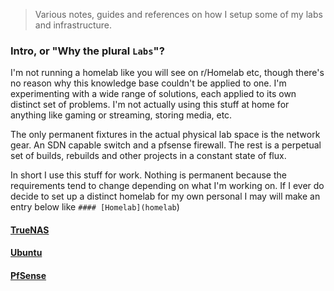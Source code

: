> Various notes, guides and references on how I setup some of my labs and infrastructure. 

### Intro, or "Why the plural `Labs`"?

I'm not running a homelab like you will see on r/Homelab etc, though there's no reason why this knowledge base couldn't be applied to one. I'm experimenting with a wide range of solutions, each applied to its own distinct set of problems. I'm not actually using this stuff at home for anything like gaming or streaming, storing media, etc. 

The only permanent fixtures in the actual physical lab space is the network gear. An SDN capable switch and a pfsense firewall. The rest is a perpetual set of builds, rebuilds and other projects in a constant state of flux. 

In short I use this stuff for work. Nothing is permanent because the requirements tend to change depending on what I'm working on. If I ever do decide to set up a distinct homelab for my own personal I may will make an entry below like `#### [Homelab](homelab`)

#### [TrueNAS](truenas)
#### [Ubuntu](linux/kvm-host/ubuntu-22.04)
#### [PfSense](pfsense)
